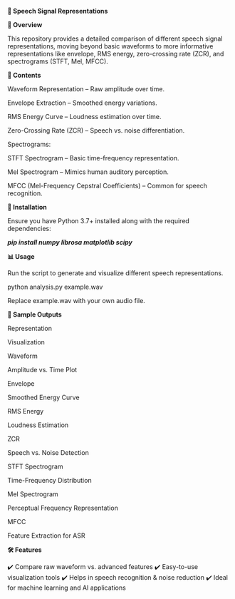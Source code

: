**🎵 Speech Signal Representations**

**📌 Overview**

This repository provides a detailed comparison of different speech signal representations, moving beyond basic waveforms to more informative representations like envelope, RMS energy, zero-crossing rate (ZCR), and spectrograms (STFT, Mel, MFCC).

**📂 Contents**

Waveform Representation – Raw amplitude over time.

Envelope Extraction – Smoothed energy variations.

RMS Energy Curve – Loudness estimation over time.

Zero-Crossing Rate (ZCR) – Speech vs. noise differentiation.

Spectrograms:

  STFT Spectrogram – Basic time-frequency representation.

  Mel Spectrogram – Mimics human auditory perception.

MFCC (Mel-Frequency Cepstral Coefficients) – Common for speech recognition.

**🚀 Installation**

Ensure you have Python 3.7+ installed along with the required dependencies:

_**pip install numpy librosa matplotlib scipy**_

**📊 Usage**

Run the script to generate and visualize different speech representations.

  python analysis.py example.wav

  Replace example.wav with your own audio file.

**📸 Sample Outputs**

  Representation
  
  Visualization
  
  Waveform
  
  Amplitude vs. Time Plot
  
  Envelope
  
  Smoothed Energy Curve
  
  RMS Energy
  
  Loudness Estimation
  
  ZCR
  
  Speech vs. Noise Detection
  
  STFT Spectrogram
  
  Time-Frequency Distribution
  
  Mel Spectrogram
  
  Perceptual Frequency Representation
  
  MFCC
  
  Feature Extraction for ASR

**🛠️ Features**

✔️ Compare raw waveform vs. advanced features
✔️ Easy-to-use visualization tools
✔️ Helps in speech recognition & noise reduction
✔️ Ideal for machine learning and AI applications
